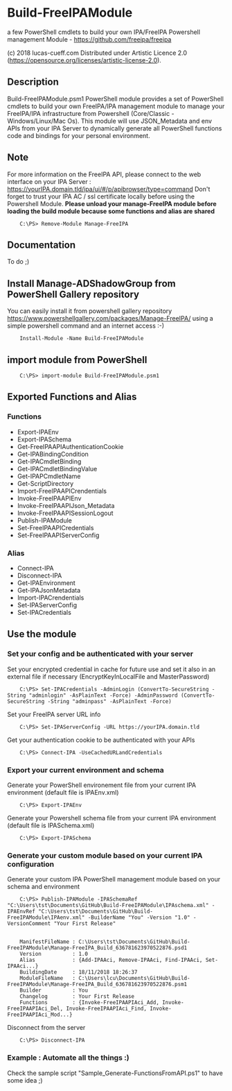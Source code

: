 # Build-FreeIPAModule
a few PowerShell cmdlets to build your own IPA/FreeIPA Powershell management Module - https://github.com/freeipa/freeipa

(c) 2018 lucas-cueff.com Distributed under Artistic Licence 2.0 (https://opensource.org/licenses/artistic-license-2.0).

## Description
Build-FreeIPAModule.psm1 PowerShell module provides a set of PowerShell cmdlets to build your own FreeIPA/IPA management module to manage your FreeIPA/IPA infrastructure from Powershell (Core/Classic - Windows/Linux/Mac Os).
This module will use JSON_Metadata and env APIs from your IPA Server to dynamically generate all PowerShell functions code and bindings for your personal environment.

## Note
For more information on the FreeIPA API, please connect to the web interface on your IPA Server : https://yourIPA.domain.tld/ipa/ui/#/p/apibrowser/type=command
Don't forget to trust your IPA AC / ssl certificate locally before using the Powershell Module.
**Please unload your manage-FreeIPA module before loading the build module because some functions and alias are shared**
```
	C:\PS> Remove-Module Manage-FreeIPA
```

## Documentation
To do ;)

## Install Manage-ADShadowGroup from PowerShell Gallery repository
You can easily install it from powershell gallery repository https://www.powershellgallery.com/packages/Manage-FreeIPA/ using a simple powershell command and an internet access :-)
```
	Install-Module -Name Build-FreeIPAModule
```

## import module from PowerShell 
```
	C:\PS> import-module Build-FreeIPAModule.psm1
```

## Exported Functions and Alias
### Functions
- Export-IPAEnv
- Export-IPASchema
- Get-FreeIPAAPIAuthenticationCookie
- Get-IPABindingCondition
- Get-IPACmdletBinding
- Get-IPACmdletBindingValue
- Get-IPAPCmdletName
- Get-ScriptDirectory
- Import-FreeIPAAPICrendentials
- Invoke-FreeIPAAPIEnv
- Invoke-FreeIPAAPIJson_Metadata
- Invoke-FreeIPAAPISessionLogout
- Publish-IPAModule
- Set-FreeIPAAPICredentials
- Set-FreeIPAAPIServerConfig                        
### Alias
- Connect-IPA
- Disconnect-IPA
- Get-IPAEnvironment
- Get-IPAJsonMetadata
- Import-IPACrendentials
- Set-IPAServerConfig
- Set-IPACredentials                                     

## Use the module
### Set your config and be authenticated with your server
Set your encrypted credential in cache for future use and set it also in an external file if necessary (EncryptKeyInLocalFile and MasterPassword)
```
	C:\PS> Set-IPACredentials -AdminLogin (ConvertTo-SecureString -String "adminlogin" -AsPlainText -Force) -AdminPassword (ConvertTo-SecureString -String "adminpass" -AsPlainText -Force)
```
Set your FreeIPA server URL info
```
	C:\PS> Set-IPAServerConfig -URL https://yourIPA.domain.tld
```
Get your authentication cookie to be authenticated with your APIs
```
	C:\PS> Connect-IPA -UseCachedURLandCredentials
```
### Export your current environment and schema
Generate your PowerShell environement file from your current IPA environment (default file is IPAEnv.xml)
```
	C:\PS> Export-IPAEnv
```
Generate your Powershell schema file from your current IPA environment (default file is IPASchema.xml)
```
	C:\PS> Export-IPASchema
```
### Generate your custom module based on your current IPA configuration
Generate your custom IPA PowerShell management module based on your schema and environment
```
	C:\PS> Publish-IPAModule -IPASchemaRef "C:\Users\tst\Documents\GitHub\Build-FreeIPAModule\IPAschema.xml" -IPAEnvRef "C:\Users\tst\Documents\GitHub\Build-FreeIPAModule\IPAenv.xml" -BuilderName "You" -Version "1.0" -VersionComment "Your First Release"


	ManifestFileName : C:\Users\tst\Documents\GitHub\Build-FreeIPAModule\Manage-FreeIPA_Build_636781623970522876.psd1
	Version          : 1.0
	Alias            : {Add-IPAAci, Remove-IPAAci, Find-IPAAci, Set-IPAAci...}
	BuildingDate     : 18/11/2018 18:26:37
	ModuleFileName   : C:\Users\lcu\Documents\GitHub\Build-FreeIPAModule\Manage-FreeIPA_Build_636781623970522876.psm1
	Builder          : You
	Changelog        : Your First Release
	Functions        : {Invoke-FreeIPAAPIAci_Add, Invoke-FreeIPAAPIAci_Del, Invoke-FreeIPAAPIAci_Find, Invoke-FreeIPAAPIAci_Mod...}
```
Disconnect from the server
```
	C:\PS> Disconnect-IPA
```
### Example : Automate all the things :)
Check the sample script "Sample_Generate-FunctionsFromAPI.ps1" to have some idea ;)